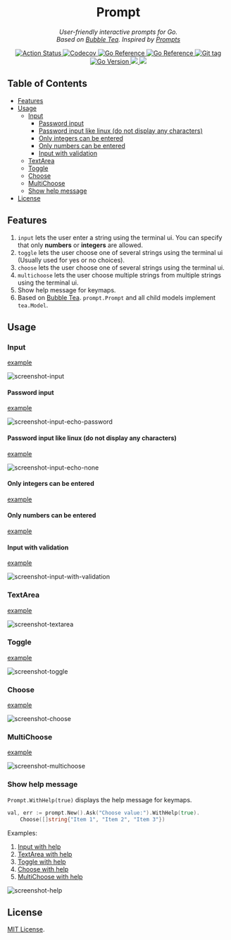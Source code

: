 <div align="center">
  <h1>Prompt</h1>
  <p>
    <i>User-friendly interactive prompts for Go.</i>
    <br />
    <i>
      Based on <a href="https://github.com/charmbracelet/bubbletea" alt="Bubble Tea">Bubble Tea</a>.
      Inspired by <a href="https://github.com/terkelg/prompts" alt="prompts">Prompts</a>
    </i>
  </p>

  <p>
    <a href="https://github.com/cqroot/prompt/actions">
      <img src="https://github.com/cqroot/prompt/workflows/test/badge.svg" alt="Action Status" />
    </a>
    <a href="https://codecov.io/gh/cqroot/prompt">
      <img src="https://codecov.io/gh/cqroot/prompt/branch/main/graph/badge.svg" alt="Codecov" />
    </a>
    <a href="https://goreportcard.com/report/github.com/cqroot/prompt">
      <img src="https://goreportcard.com/badge/github.com/cqroot/prompt" alt="Go Reference" />
    </a>
    <a href="https://pkg.go.dev/github.com/cqroot/prompt">
      <img src="https://pkg.go.dev/badge/github.com/cqroot/prompt.svg" alt="Go Reference" />
    </a>
    <a href="https://github.com/cqroot/prompt/tags">
      <img src="https://img.shields.io/github/v/tag/cqroot/prompt" alt="Git tag" />
    </a>
    <a href="https://github.com/cqroot/prompt/blob/main/go.mod">
      <img src="https://img.shields.io/github/go-mod/go-version/cqroot/prompt" alt="Go Version" />
    </a>
    <a href="https://github.com/cqroot/prompt/blob/main/LICENSE">
      <img src="https://img.shields.io/github/license/cqroot/prompt" />
    </a>
    <a href="https://github.com/cqroot/prompt/issues">
      <img src="https://img.shields.io/github/issues/cqroot/prompt" />
    </a>
  </p>
</div>

## Table of Contents

- [Features](#features)
- [Usage](#usage)
  - [Input](#input)
    - [Password input](#password-input)
    - [Password input like linux (do not display any characters)](<#password-input-like-linux-(do-not-display-any-characters)>)
    - [Only integers can be entered](#only-integers-can-be-entered)
    - [Only numbers can be entered](#only-numbers-can-be-entered)
    - [Input with validation](#input-with-validation)
  - [TextArea](#textarea)
  - [Toggle](#toggle)
  - [Choose](#choose)
  - [MultiChoose](#multichoose)
  - [Show help message](#show-help-message)
- [License](#license)

## Features

1. `input` lets the user enter a string using the terminal ui.
   You can specify that only **numbers** or **integers** are allowed.
2. `toggle` lets the user choose one of several strings using the terminal ui (Usually used for yes or no choices).
3. `choose` lets the user choose one of several strings using the terminal ui.
4. `multichoose` lets the user choose multiple strings from multiple strings using the terminal ui.
5. Show help message for keymaps.
6. Based on [Bubble Tea]("https://github.com/charmbracelet/bubbletea").
   `prompt.Prompt` and all child models implement `tea.Model`.

## Usage

### Input

[example](https://github.com/cqroot/prompt/blob/main/examples/input/main.go)

![screenshot-input](https://user-images.githubusercontent.com/46901748/216246350-d14074b0-0895-4a0b-890f-11c0cd725a04.gif)

#### Password input

[example](https://github.com/cqroot/prompt/blob/main/examples/input-echo-password/main.go)

![screenshot-input-echo-password](https://user-images.githubusercontent.com/46901748/218309893-754711a2-88f9-42de-a20f-6a86aeefeba0.gif)

#### Password input like linux (do not display any characters)

[example](https://github.com/cqroot/prompt/blob/main/examples/input-echo-none/main.go)

![screenshot-input-echo-none](https://user-images.githubusercontent.com/46901748/218309957-468a1da3-f07c-4dc3-aa57-e1844f4f4c0e.gif)

#### Only integers can be entered

[example](https://github.com/cqroot/prompt/blob/main/examples/input-integer-only/main.go)

#### Only numbers can be entered

[example](https://github.com/cqroot/prompt/blob/main/examples/input-number-only/main.go)

#### Input with validation

[example](https://github.com/cqroot/prompt/blob/main/examples/input-with-validation/main.go)

![screenshot-input-with-validation](https://user-images.githubusercontent.com/46901748/218308650-dff43d9c-61d4-4373-8ac0-876ad2e329ae.gif)

### TextArea

[example](https://github.com/cqroot/prompt/blob/main/examples/textarea/main.go)

![screenshot-textarea](https://user-images.githubusercontent.com/46901748/218306061-d5f0ba9f-e6d5-43c8-ae04-88ae1cf8e758.gif)

### Toggle

[example](https://github.com/cqroot/prompt/blob/main/examples/toggle/main.go)

![screenshot-toggle](https://user-images.githubusercontent.com/46901748/216246356-fb3eb7df-7240-4a09-8899-45797bfe79c7.gif)

### Choose

[example](https://github.com/cqroot/prompt/blob/main/examples/choose/main.go)

![screenshot-choose](https://user-images.githubusercontent.com/46901748/216246342-da8d8b67-983c-41b8-b85d-a4ef2dcab0bd.gif)

### MultiChoose

[example](https://github.com/cqroot/prompt/blob/main/examples/multichoose/main.go)

![screenshot-multichoose](https://user-images.githubusercontent.com/46901748/216246355-92129b7b-c812-4b15-bfbc-7ec7e39e972a.gif)

### Show help message

`Prompt.WithHelp(true)` displays the help message for keymaps.

```go
val, err := prompt.New().Ask("Choose value:").WithHelp(true).
	Choose([]string{"Item 1", "Item 2", "Item 3"})
```

Examples:

1. [Input with help](https://github.com/cqroot/prompt/blob/main/examples/input-with-help/main.go)
2. [TextArea with help](https://github.com/cqroot/prompt/blob/main/examples/textarea-with-help/main.go)
3. [Toggle with help](https://github.com/cqroot/prompt/blob/main/examples/toggle-with-help/main.go)
4. [Choose with help](https://github.com/cqroot/prompt/blob/main/examples/choose-with-help/main.go)
5. [MultiChoose with help](https://github.com/cqroot/prompt/blob/main/examples/multichoose-with-help/main.go)

![screenshot-help](https://user-images.githubusercontent.com/46901748/216308618-0b865448-23cd-4029-9a26-d6802b375fa4.png)

## License

[MIT License](https://github.com/cqroot/prompt/blob/main/LICENSE).
